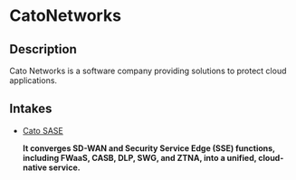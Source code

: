# CatoNetworks

## Description
Cato Networks is a software company providing solutions to protect cloud applications.

## Intakes
* [Cato SASE](cato-sase/CHANGELOG.md)

    **It converges SD-WAN and Security Service Edge (SSE) functions, including FWaaS, CASB, DLP, SWG, and ZTNA, into a unified, cloud-native service.**
